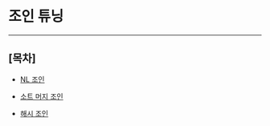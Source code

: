 # 조인 튜닝

***

## [목차]

- [NL 조인](nested-loop-join.md)

- [소트 머지 조인](sort-merge-join.md)

- [해시 조인](hash-join.md)
